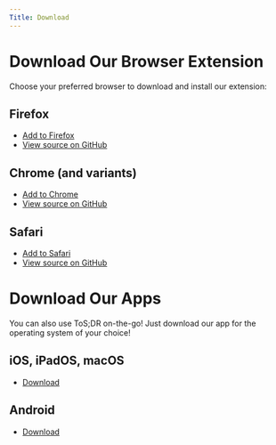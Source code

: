 ```yaml
---
Title: Download
---
```


# Download Our Browser Extension

Choose your preferred browser to download and install our extension:

## Firefox

- [Add to Firefox](https://addons.mozilla.org/firefox/downloads/latest/terms-of-service-didnt-read/addon-latest.xpi)
- [View source on GitHub](https://github.com/tosdr/browser-extensions)

## Chrome (and variants)

- [Add to Chrome](https://chrome.google.com/webstore/detail/hjdoplcnndgiblooccencgcggcoihigg)
- [View source on GitHub](https://github.com/tosdr/browser-extensions)

## Safari

- [Add to Safari](https://apps.apple.com/en/app/tos-dr/id6470998202?l=en-GB)
- [View source on GitHub](https://github.com/tosdr/browser-extensions)

# Download Our Apps

You can also use ToS;DR on-the-go! Just download our app for the operating system of your choice!

## iOS, iPadOS, macOS

- [Download](https://apps.apple.com/en/app/tos-dr/id6470998202?l=en-GB)

## Android

- [Download](https://play.google.com/store/apps/details?id=xyz.ptgms.tosdr)
